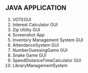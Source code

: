 ## JAVA APPLICATION

1. VOTEGUI 
2. Interest Calculator GUI
3. Zip Utility GUI 
4. Screenshot App
5. Inventory Management System GUI
6. AttendanceSystem GUI
7. NumberGuessingGame GUI
8. Snake Game GUI
9. SpeedDistanceTimeCalculator GUI
10. LibraryManagementSystem

